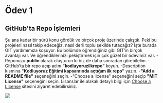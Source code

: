 # Ödev 1
## GitHub'ta Repo İşlemleri
Şu ana kadar bir sürü konu gördük ve birçok proje üzerinde çalıştık. Peki bu projeleri nasıl takip edeceğiz, nasıl derli toplu şekilde tutacağız? İşte burada GIT yardımımıza koşuyor. Bu bölümde öğrendiğiniz gibi GIT'in birçok avantajı var. Ve öğrendiklerinizi pekiştirmek için çok güzel bir ödevimiz var.
-Reponuzu **public** olarak oluşturun ki biz de daha sonradan görebilelim.
-GitHub'ta bir repo açıp adını **"kodluyoruzilkrepo"** koyun.
-Description kısmına **"Kodluyoruz Eğitimi kapsamında açtığım ilk repo"** yazın.
-**"Add a README file"** seçeneğini seçin.
-"Choose a license" seçeneğini seçip **"MIT License"** seçeneğini seçin. Lisanslar ile alakalı detaylı bilgi için [Choose a License](https://choosealicense.com/) sitesini ziyaret edebilirsiniz.

![](kodluyoruzilkrepo/figures/readme.png)